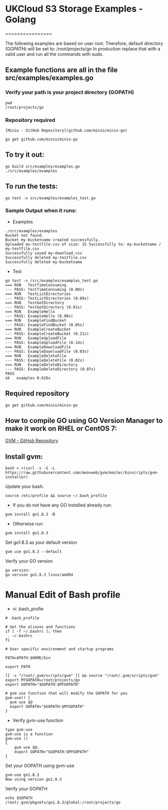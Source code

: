 # UKCloud S3 Storage Examples - Golang 
================

The following examples are based on user root. Therefore, default directory (GOPATH) will be set to:
/root/projects/go
In production replace that with a valid user and run all the commands with sudo.

Example functions are all in the file src/examples/examples.go
------------

### Verify your path is your project directory (GOPATH) 

```
pwd
/root/projects/go
```

### Repository required
```
[Minio - GitHub Repository](github.com/minio/minio-go)

go get github.com/minio/minio-go

```

## To try it out:

```
go build src/examples/examples.go
./src/examples/examples
```

## To run the tests:

```
go test -v src/examples/examples_test.go
```

### Sample Output when it runs:
* Examples
```
./src/examples/examples
Bucket not found.
Bucket my-bucketname created successfully.
Uploaded my-testfile.csv of size: 15 Successfully to: my-bucketname / my-testfile.csv
Successfully saved my-download.csv
Successfully deleted my-testfile.csv
Successfully deleted my-bucketname
```

* Test
```
go test -v /src/examples/examples_test.go
=== RUN   TestTimeConsuming
--- PASS: TestTimeConsuming (0.00s)
=== RUN   TestListDirectories
--- PASS: TestListDirectories (0.09s)
=== RUN   TestGetDirectory
--- PASS: TestGetDirectory (0.01s)
=== RUN   ExampleHello
--- PASS: ExampleHello (0.00s)
=== RUN   ExampleFindBucket
--- PASS: ExampleFindBucket (0.05s)
=== RUN   ExampleCreateBucket
--- PASS: ExampleCreateBucket (0.21s)
=== RUN   ExampleUploadFile
--- PASS: ExampleUploadFile (0.14s)
=== RUN   ExampleDownloadFile
--- PASS: ExampleDownloadFile (0.03s)
=== RUN   ExampleDeleteFile
--- PASS: ExampleDeleteFile (0.02s)
=== RUN   ExampleDeleteDirectory
--- PASS: ExampleDeleteDirectory (0.07s)
PASS
ok   examples 0.628s

```

Required repository
------------
```
go get github.com/minio/minio-go
```

How to compile GO using GO Version Manager to make it work on RHEL or CentOS 7:
------------
[GVM - GitHub Repository](https://github.com/moovweb/gvm)

## Install gvm:
```
bash < <(curl -s -S -L https://raw.githubusercontent.com/moovweb/gvm/master/binscripts/gvm-installer)
```

Update your bash:
```
source /etc/profile && source ~/.bash_profile
```

* If you do not have any GO installed already run:
```
gvm install go1.8.3 -B
```
* Otherwise run:
```
gvm install go1.8.3
```

Set go1.8.3 as your default version
```
gvm use go1.8.3 --default
```

Verify your GO version
```
go version:
go version go1.8.3 linux/amd64
```

# Manual Edit of Bash profile
* vi .bash_profie
```
# .bash_profile

# Get the aliases and functions
if [ -f ~/.bashrc ]; then
 . ~/.bashrc
fi

# User specific environment and startup programs

PATH=$PATH:$HOME/bin

export PATH

[[ -s "/root/.gvm/scripts/gvm" ]] && source "/root/.gvm/scripts/gvm"
export MYGOPATH=/root/projects/go
export GOPATH="$GOPATH:$MYGOPATH"

# gvm use function that will modify the GOPATH for you
gvm-use() {
  gvm use $@
  export GOPATH="$GOPATH:$MYGOPATH"
}
```

* Verify gvm-use function
```
type gvm-use
gvm-use is a function
gvm-use ()
{
    gvm use $@;
    export GOPATH="$GOPATH:$MYGOPATH"
}
```

Set your GOPATH using gvm-use
```
gvm-use go1.8.3
Now using version go1.8.3
```

Verify your GOPATH
```
echo $GOPATH
/root/.gvm/pkgsets/go1.8.3/global:/root/projects/go
```
